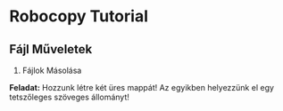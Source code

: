 # Robocopy Tutorial

## Fájl Műveletek
1. Fájlok Másolása

<b>Feladat:</b> Hozzunk létre két üres mappát!
Az egyikben helyezzünk el egy tetszőleges szöveges állományt!
